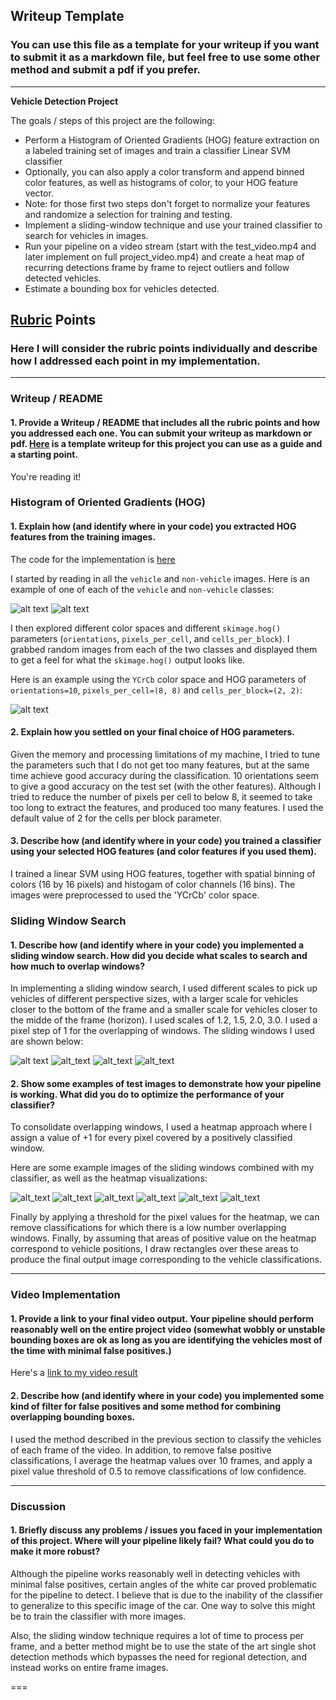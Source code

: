 ## Writeup Template
### You can use this file as a template for your writeup if you want to submit it as a markdown file, but feel free to use some other method and submit a pdf if you prefer.

---

**Vehicle Detection Project**

The goals / steps of this project are the following:

* Perform a Histogram of Oriented Gradients (HOG) feature extraction on a labeled training set of images and train a classifier Linear SVM classifier
* Optionally, you can also apply a color transform and append binned color features, as well as histograms of color, to your HOG feature vector. 
* Note: for those first two steps don't forget to normalize your features and randomize a selection for training and testing.
* Implement a sliding-window technique and use your trained classifier to search for vehicles in images.
* Run your pipeline on a video stream (start with the test_video.mp4 and later implement on full project_video.mp4) and create a heat map of recurring detections frame by frame to reject outliers and follow detected vehicles.
* Estimate a bounding box for vehicles detected.

[//]: # (Image References)
[hog]: ./writeup_images/hog.png
[car]: ./writeup_images/car.png
[non_car]: ./writeup_images/non_car.png
[sliding_window_1]: ./writeup_images/sliding_window_1.png
[sliding_window_2]: ./writeup_images/sliding_window_2.png
[sliding_window_3]: ./writeup_images/sliding_window_3.png
[sliding_window_4]: ./writeup_images/sliding_window_4.png
[sliding_window_boxes1]: ./writeup_images/sliding_window_boxes1.png
[sliding_window_boxes2]: ./writeup_images/sliding_window_boxes2.png
[sliding_window_boxes3]: ./writeup_images/sliding_window_boxes3.png
[sliding_window_boxes4]: ./writeup_images/sliding_window_boxes4.png
[sliding_window_boxes5]: ./writeup_images/sliding_window_boxes5.png
[sliding_window_boxes6]: ./writeup_images/sliding_window_boxes6.png


## [Rubric](https://review.udacity.com/#!/rubrics/513/view) Points
### Here I will consider the rubric points individually and describe how I addressed each point in my implementation.  

---
### Writeup / README

#### 1. Provide a Writeup / README that includes all the rubric points and how you addressed each one.  You can submit your writeup as markdown or pdf.  [Here](https://github.com/udacity/CarND-Vehicle-Detection/blob/master/writeup_template.md) is a template writeup for this project you can use as a guide and a starting point.  

You're reading it!

### Histogram of Oriented Gradients (HOG)

#### 1. Explain how (and identify where in your code) you extracted HOG features from the training images.

The code for the implementation is [here](./vehicle_detection.ipynb)

I started by reading in all the `vehicle` and `non-vehicle` images.  Here is an example of one of each of the `vehicle` and `non-vehicle` classes:

![alt text][car]
![alt text][non_car]

I then explored different color spaces and different `skimage.hog()` parameters (`orientations`, `pixels_per_cell`, and `cells_per_block`).  I grabbed random images from each of the two classes and displayed them to get a feel for what the `skimage.hog()` output looks like.

Here is an example using the `YCrCb` color space and HOG parameters of `orientations=10`, `pixels_per_cell=(8, 8)` and `cells_per_block=(2, 2)`:

![alt text][hog]

#### 2. Explain how you settled on your final choice of HOG parameters.

Given the memory and processing limitations of my machine, I tried to tune the parameters such that I do not get too many features, but at the same time achieve good accuracy during the classification. 10 orientations seem to give a good accuracy on the test set (with the other features). Although I tried to reduce the number of pixels per cell to below 8, it seemed to take too long to extract the features, and produced too many features. I used the default value of 2 for the cells per block parameter.

#### 3. Describe how (and identify where in your code) you trained a classifier using your selected HOG features (and color features if you used them).

I trained a linear SVM using HOG features, together with spatial binning of colors (16 by 16 pixels) and histogam of color channels (16 bins). The images were preprocessed to used the 'YCrCb' color space.

### Sliding Window Search

#### 1. Describe how (and identify where in your code) you implemented a sliding window search.  How did you decide what scales to search and how much to overlap windows?

In implementing a sliding window search, I used different scales to pick up vehicles of different perspective sizes, with a larger scale for vehicles closer to the bottom of the frame and a smaller scale for vehicles closer to the midde of the frame (horizon).
I used scales of 1.2, 1.5, 2.0, 3.0. I used a pixel step of 1 for the overlapping of windows. The sliding windows I used are shown below:

![alt text][sliding_window_1]
![alt_text][sliding_window_2]
![alt_text][sliding_window_3]
![alt_text][sliding_window_4]

#### 2. Show some examples of test images to demonstrate how your pipeline is working.  What did you do to optimize the performance of your classifier?

To consolidate overlapping windows, I used a heatmap approach where I assign a value of +1 for every pixel covered by a positively classified window.

Here are some example images of the sliding windows combined with my classifier, as well as the heatmap visualizations:

![alt_text][sliding_window_boxes1]
![alt_text][sliding_window_boxes2]
![alt_text][sliding_window_boxes3]
![alt_text][sliding_window_boxes4]
![alt_text][sliding_window_boxes5]
![alt_text][sliding_window_boxes6]

Finally by applying a threshold for the pixel values for the heatmap, we can remove classifications for which there is a low number overlapping windows. Finally, by assuming that areas of positive value on the heatmap correspond to vehicle positions, I draw rectangles over these areas to produce the final output image corresponding to the vehicle classifications.

---

### Video Implementation

#### 1. Provide a link to your final video output.  Your pipeline should perform reasonably well on the entire project video (somewhat wobbly or unstable bounding boxes are ok as long as you are identifying the vehicles most of the time with minimal false positives.)
Here's a [link to my video result](./project_video_output.mp4)


#### 2. Describe how (and identify where in your code) you implemented some kind of filter for false positives and some method for combining overlapping bounding boxes.

I used the method described in the previous section to classify the vehicles of each frame of the video. In addition, to remove false positive classifications, I average the heatmap values over 10 frames, and apply a pixel value threshold of 0.5 to remove classifications of low confidence.

---

### Discussion

#### 1. Briefly discuss any problems / issues you faced in your implementation of this project.  Where will your pipeline likely fail?  What could you do to make it more robust?

Although the pipeline works reasonably well in detecting vehicles with minimal false positives, certain angles of the white car proved problematic for the pipeline to detect. I believe that is due to the inability of the classifier to generalize to this specific image of the car. One way to solve this might be to train the classifier with more images.

Also, the sliding window technique requires a lot of time to process per frame, and a better method might be to use the state of the art single shot detection methods which bypasses the need for regional detection, and instead works on entire frame images.

===
